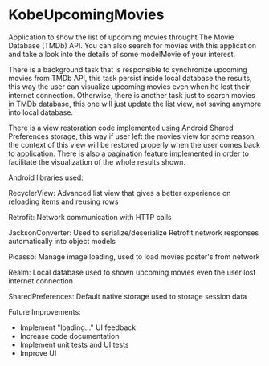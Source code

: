 # KobeUpcomingMovies
Application to show the list of upcoming movies throught The Movie Database (TMDb) API. You can also search for movies with this application and take a look into the details of some modelMovie of your interest.

There is a background task that is responsible to synchronize upcoming movies from TMDb API, this task persist inside local database the results, this way the user can visualize upcoming movies even when he lost their internet connection. Otherwise, there is another task just to search movies in TMDb database, this one will just update the list view, not saving anymore into local database.

There is a view restoration code implemented using Android Shared Preferences storage, this way if user left the movies view for some reason, the context of this view will be restored properly when the user comes back to application. There is also a pagination feature implemented in order to facilitate the visualization of the whole results shown.


Android libraries used:

RecyclerView:
Advanced list view that gives a better experience on reloading items and reusing rows

Retrofit:
Network communication with HTTP calls

JacksonConverter:
Used to serialize/deserialize Retrofit network responses automatically into object models

Picasso:
Manage image loading, used to load movies poster's from network

Realm:
Local database used to shown upcoming movies even the user lost  internet connection 

SharedPreferences:
Default native storage used to storage session data


Future Improvements:

- Implement "loading..." UI feedback
- Increase code documentation
- Implement unit tests and UI tests
- Improve UI
